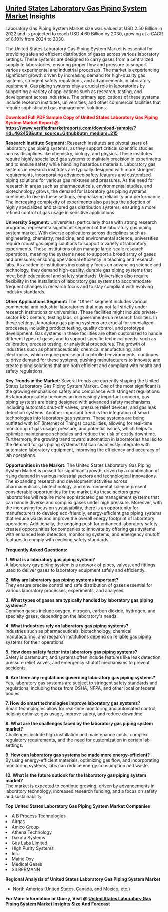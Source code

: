 <h2><a href="https://www.verifiedmarketreports.com/download-sample/?rid=462458&amp;utm_source=Github&amp;utm_medium=215" target="_blank">United States Laboratory Gas Piping System Market</a> Insights</h2><p>Laboratory Gas Piping System Market size was valued at USD 2.50 Billion in 2022 and is projected to reach USD 4.60 Billion by 2030, growing at a CAGR of 8.10% from 2024 to 2030.</p><p><p>The United States Laboratory Gas Piping System Market is essential for providing safe and efficient distribution of gases across various laboratory settings. These systems are designed to carry gases from a centralized supply to laboratories, ensuring proper flow and pressure to support various experimental and industrial processes. The market is experiencing significant growth driven by increasing demand for high-quality gas systems, stringent safety regulations, and advancements in laboratory equipment. Gas piping systems play a crucial role in laboratories by supporting a variety of applications such as research, testing, and development across industries. The primary applications of these systems include research institutes, universities, and other commercial facilities that require sophisticated gas management solutions. <strong><p><span class=""><span style="color: #ff0000;"><strong>Download Full PDF Sample Copy of United States Laboratory Gas Piping System Market Report</strong> @ </span><a href="https://www.verifiedmarketreports.com/download-sample/?rid=462458&amp;utm_source=Github&amp;utm_medium=215" target="_blank">https://www.verifiedmarketreports.com/download-sample/?rid=462458&amp;utm_source=Github&amp;utm_medium=215</a></span></p></strong></p><p><strong>Research Institute Segment:</strong> Research institutes are pivotal users of laboratory gas piping systems, as they support critical scientific studies across disciplines like chemistry, biology, and physics. These institutes require highly specialized gas systems to maintain precision in experiments and to ensure safety while handling hazardous materials. Laboratory gas systems in research institutes are typically designed with more stringent requirements, incorporating advanced safety features and customized piping solutions for various gas mixtures and pressures. As the need for research in areas such as pharmaceuticals, environmental studies, and biotechnology grows, the demand for laboratory gas piping systems continues to rise in these settings, emphasizing reliability and performance. The increasing complexity of experiments also pushes the adoption of highly specialized and tailored gas distribution systems, ensuring a more refined control of gas usage in sensitive applications.<p><strong>University Segment:</strong> Universities, particularly those with strong research programs, represent a significant segment of the laboratory gas piping system market. With diverse applications across disciplines such as engineering, chemistry, medicine, and environmental science, universities require robust gas piping solutions to support a variety of laboratory experiments. These institutions often manage large-scale research operations, meaning the systems need to support a broad array of gases and pressures, ensuring operational efficiency in teaching and research labs. As academic institutions increasingly focus on advancing science and technology, they demand high-quality, durable gas piping systems that meet both educational and safety standards. Universities also require flexibility in the installation of laboratory gas systems to accommodate frequent changes in research focus and to stay compliant with evolving industry standards.<p><strong>Other Applications Segment:</strong> The "Other" segment includes various commercial and industrial laboratories that may not fall strictly under research institutions or universities. These facilities might include private-sector R&D centers, testing labs, or government-run research facilities. In these settings, laboratory gas piping systems are crucial for specialized processes, including product testing, quality control, and prototype development. Gas systems in these facilities are often customized to handle different types of gases and to support specific technical needs, such as calibration, process testing, or analytical procedures. The growth of industries such as pharmaceuticals, chemical manufacturing, and electronics, which require precise and controlled environments, continues to drive demand for these systems, pushing manufacturers to innovate and create piping solutions that are both efficient and compliant with health and safety regulations.<p><strong>Key Trends in the Market:</strong> Several trends are currently shaping the United States Laboratory Gas Piping System Market. One of the most significant is the growing emphasis on safety and compliance with stringent regulations. As laboratory safety becomes an increasingly important concern, gas piping systems are being designed with advanced safety mechanisms, including automatic shut-off valves, pressure relief devices, and gas leak detection systems. Another important trend is the integration of smart technologies into laboratory gas systems. These systems are being outfitted with IoT (Internet of Things) capabilities, allowing for real-time monitoring of gas usage, pressure, and potential issues, which helps to optimize maintenance schedules and reduce the risk of costly downtime. Furthermore, the growing trend toward automation in laboratories has led to the demand for gas piping systems that can seamlessly integrate with automated laboratory equipment, improving the efficiency and accuracy of lab operations.<p><strong>Opportunities in the Market:</strong> The United States Laboratory Gas Piping System Market is poised for significant growth, driven by a combination of rising demand in various industrial sectors and technological innovations. The expanding research and development activities across pharmaceuticals, biotechnology, and environmental science present considerable opportunities for the market. As these sectors grow, laboratories will require more sophisticated gas management systems that can handle diverse and complex gases under high pressure. Moreover, with the increasing focus on sustainability, there is an opportunity for manufacturers to develop eco-friendly, energy-efficient gas piping systems that reduce waste and improve the overall energy footprint of laboratory operations. Additionally, the ongoing push for enhanced laboratory safety creates opportunities for companies to innovate by offering gas systems with enhanced leak detection, monitoring systems, and emergency shutoff features to comply with evolving safety standards.<p><strong>Frequently Asked Questions:</strong></p><p><strong>1. What is a laboratory gas piping system?</strong><br> A laboratory gas piping system is a network of pipes, valves, and fittings used to deliver gases to laboratory equipment safely and efficiently.</p><p><strong>2. Why are laboratory gas piping systems important?</strong><br> They ensure precise control and safe distribution of gases essential for various laboratory processes, experiments, and analyses.</p><p><strong>3. What types of gases are typically handled by laboratory gas piping systems?</strong><br> Common gases include oxygen, nitrogen, carbon dioxide, hydrogen, and specialty gases, depending on the laboratory's needs.</p><p><strong>4. What industries rely on laboratory gas piping systems?</strong><br> Industries such as pharmaceuticals, biotechnology, chemical manufacturing, and research institutions depend on reliable gas piping systems for their operations.</p><p><strong>5. How does safety factor into laboratory gas piping systems?</strong><br> Safety is paramount, and systems often include features like leak detection, pressure relief valves, and emergency shutoff mechanisms to prevent accidents.</p><p><strong>6. Are there any regulations governing laboratory gas piping systems?</strong><br> Yes, laboratory gas systems are subject to stringent safety standards and regulations, including those from OSHA, NFPA, and other local or federal bodies.</p><p><strong>7. How do smart technologies improve laboratory gas systems?</strong><br> Smart technologies allow for real-time monitoring and automated control, helping optimize gas usage, improve safety, and reduce downtime.</p><p><strong>8. What are the challenges faced by the laboratory gas piping system market?</strong><br> Challenges include high installation and maintenance costs, complex regulatory requirements, and the need for customization in certain lab settings.</p><p><strong>9. How can laboratory gas systems be made more energy-efficient?</strong><br> By using energy-efficient materials, optimizing gas flow, and incorporating monitoring systems, labs can reduce energy consumption and waste.</p><p><strong>10. What is the future outlook for the laboratory gas piping system market?</strong><br> The market is expected to continue growing, driven by advancements in laboratory technology, increased research funding, and a focus on safety and sustainability.</p></p><p><strong>Top United States Laboratory Gas Piping System Market Companies</strong></p><div data-test-id=""><p><li>A B Process Technologies</li><li> Airgas</li><li> Amico Group</li><li> Athena Technology</li><li> Dakota Systems</li><li> Gas Labs Limited</li><li> High Purity Systems</li><li> Inc.</li><li> Maine Oxy</li><li> Medical Gases</li><li> SILBERMANN</li></p><div><strong>Regional Analysis of&nbsp;United States Laboratory Gas Piping System Market</strong></div><ul><li dir="ltr"><p dir="ltr">North America&nbsp;(United States, Canada, and Mexico, etc.)</p></li></ul><p><strong>For More Information or Query, Visit @&nbsp;</strong><strong><a href="https://www.verifiedmarketreports.com/product/laboratory-gas-piping-system-market/?utm_source=Github&amp;utm_medium=215" target="_blank">United States Laboratory Gas Piping System Market Insights Size And Forecast</a></strong></p></div>

